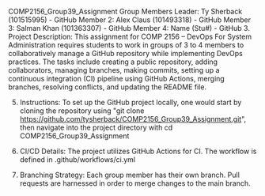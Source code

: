 COMP2156_Group39_Assignment
Group Members
Leader: Ty Sherback (101515995) - GitHub
Member 2: Alex Claus (101493318) - GitHub
Member 3: Salman Khan (101363307) - GitHub
Member 4: Name (Stu#) - GitHub
3. Project Description:
This assignment for COMP 2156 – DevOps For System Administration requires students to work in groups of 3 to 4 members to collaboratively manage a GitHub repository while implementing DevOps practices. The tasks include creating a public repository, adding collaborators, managing branches, making commits, setting up a continuous integration (CI) pipeline using GitHub Actions, merging branches, resolving conflicts, and updating the README file.

5. Instructions:
To set up the GitHub project locally, one would start by cloning the repository using "git clone https://github.com/tysherback/COMP2156_Group39_Assignment.git", then navigate into the project directory with cd COMP2156_Group39_Assignment

6. CI/CD Details:
The project utilizes GitHub Actions for CI. The workflow is defined in .github/workflows/ci.yml

7. Branching Strategy:
Each group member has their own branch. Pull requests are harnessed in order to merge changes to the main branch.

